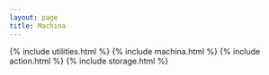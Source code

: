 ```yaml
---
layout: page
title: Machina
---
```

{% include utilities.html %}
{% include machina.html %}
{% include action.html %}
{% include storage.html %}
